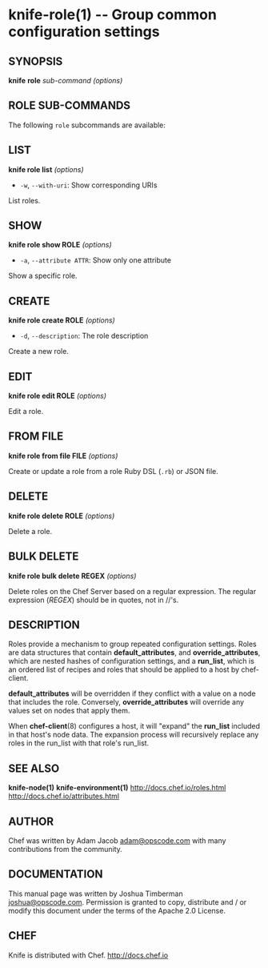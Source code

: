 knife-role(1) -- Group common configuration settings
========================================

## SYNOPSIS

__knife__ __role__ _sub-command_ _(options)_

## ROLE SUB-COMMANDS
The following `role` subcommands are available:

## LIST
__knife role list__ _(options)_

  * `-w`, `--with-uri`:
    Show corresponding URIs

List roles.

## SHOW
__knife role show ROLE__ _(options)_

  * `-a`, `--attribute ATTR`:
    Show only one attribute

Show a specific role.

## CREATE
__knife role create ROLE__ _(options)_

  * `-d`, `--description`:
    The role description

Create a new role.

## EDIT
__knife role edit ROLE__ _(options)_

Edit a role.

## FROM FILE
__knife role from file FILE__ _(options)_

Create or update a role from a role Ruby DSL (`.rb`) or JSON file.

## DELETE
__knife role delete ROLE__ _(options)_

Delete a role.

## BULK DELETE
__knife role bulk delete REGEX__ _(options)_

Delete roles on the Chef Server based on a regular expression. The regular expression (_REGEX_) should be in quotes, not in //'s.

## DESCRIPTION
Roles provide a mechanism to group repeated configuration settings.
Roles are data structures that contain __default\_attributes__, and
__override_attributes__, which are nested hashes of configuration
settings, and a __run_list__, which is an ordered list of recipes and
roles that should be applied to a host by chef-client.

__default_attributes__ will be overridden if they conflict with a value
on a node that includes the role. Conversely, __override_attributes__
will override any values set on nodes that apply them.

When __chef-client__(8) configures a host, it will "expand" the
__run_list__ included in that host's node data. The expansion process
will recursively replace any roles in the run\_list with that role's
run\_list.

## SEE ALSO
   __knife-node(1)__ __knife-environment(1)__
   <http://docs.chef.io/roles.html>
   <http://docs.chef.io/attributes.html>

## AUTHOR
   Chef was written by Adam Jacob <adam@opscode.com> with many contributions from the community.

## DOCUMENTATION
   This manual page was written by Joshua Timberman <joshua@opscode.com>.
   Permission is granted to copy, distribute and / or modify this document under the terms of the Apache 2.0 License.

## CHEF
   Knife is distributed with Chef. <http://docs.chef.io>

